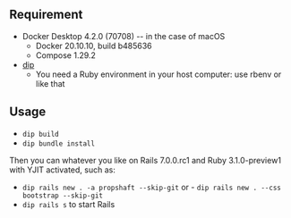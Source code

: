 ## Requirement

- Docker Desktop 4.2.0 (70708) -- in the case of macOS
  - Docker 20.10.10, build b485636
  - Compose 1.29.2
- [dip](https://github.com/bibendi/dip)
  - You need a Ruby environment in your host computer: use rbenv or like that

## Usage

- `dip build`
- `dip bundle install`

Then you can whatever you like on Rails 7.0.0.rc1 and Ruby 3.1.0-preview1 with YJIT activated, such as:

- `dip rails new . -a propshaft --skip-git` or - `dip rails new . --css bootstrap --skip-git`
- `dip rails s` to start Rails